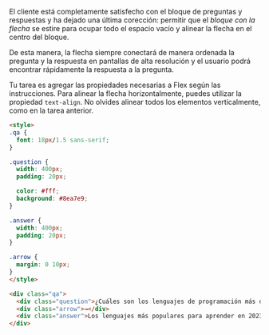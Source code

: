 El cliente está completamente satisfecho con el bloque de preguntas y respuestas y ha dejado una última corección: permitir que el *bloque con la flecha* se estire para ocupar todo el espacio vacío y alinear la flecha en el centro del bloque.

De esta manera, la flecha siempre conectará de manera ordenada la pregunta y la respuesta en pantallas de alta resolución y el usuario podrá encontrar rápidamente la respuesta a la pregunta.

Tu tarea es agregar las propiedades necesarias a Flex según las instrucciones. Para alinear la flecha horizontalmente, puedes utilizar la propiedad `text-align`. No olvides alinear todos los elementos verticalmente, como en la tarea anterior.

```html
<style>
.qa {
  font: 18px/1.5 sans-serif;
}

.question {
  width: 400px;
  padding: 20px;

  color: #fff;
  background: #8ea7e9;
}

.answer {
  width: 400px;
  padding: 20px;
}

.arrow {
  margin: 0 10px;
}
</style>

<div class="qa">
  <div class="question">¿Cuáles son los lenguajes de programación más demandados en 2023?</div>
  <div class="arrow">→</div>
  <div class="answer">Los lenguajes más populares para aprender en 2023 siguen siendo Python y JavaScript</div>
</div>
```
